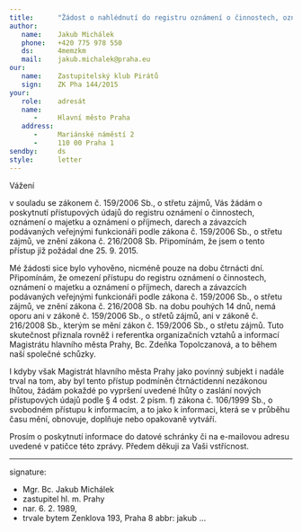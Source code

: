 ```yaml
---
title:      "Žádost o nahlédnutí do registru oznámení o činnostech, oznámení o majetku a oznámení o\ příjmech, darech a závazcích podávaných veřejnými funkcionáři podle zákona č.\ 159/2006 Sb., o\ střetu zájmů, ve znění zákona č.\ 216/2008 Sb."
author:
   name:    Jakub Michálek
   phone:   +420 775 978 550
   ds:      4memzkm
   mail:    jakub.michalek@praha.eu
our:
   name:    Zastupitelský klub Pirátů
   sign:    ZK Pha 144/2015
your:
   role:    adresát
   name:    
      -     Hlavní město Praha
   address:
      -     Mariánské náměstí 2
      -     110 00 Praha 1
sendby:     ds
style:      letter
---
```


Vážení 

v souladu se zákonem č. 159/2006 Sb., o střetu zájmů, Vás žádám o poskytnutí přístupových údajů do registru oznámení o činnostech, oznámení o majetku a oznámení o příjmech, darech a závazcích podávaných veřejnými funkcionáři podle zákona č. 159/2006 Sb., o střetu zájmů, ve znění zákona č. 216/2008 Sb. Připomínám, že jsem o tento přístup již požádal dne 25. 9. 2015.

Mé žádosti sice bylo vyhověno, nicméně pouze na dobu čtrnácti dní. Připomínám, že omezení přístupu do registru oznámení o činnostech, oznámení o majetku a oznámení o příjmech, darech a závazcích podávaných veřejnými funkcionáři podle zákona č. 159/2006 Sb., o střetu zájmů, ve znění zákona č. 216/2008 Sb. na dobu pouhých 14 dnů, nemá oporu ani v zákoně č. 159/2006 Sb., o střetů zájmů, ani v zákoně č. 216/2008 Sb., kterým se mění zákon č. 159/2006 Sb., o střetu zájmů. Tuto skutečnost přiznala rovněž i referentka organizačních vztahů a informací Magistrátu hlavního města Prahy, Bc. Zdeňka Topolczanová, a to během naší společné schůzky.

I kdyby však Magistrát hlavního města Prahy jako povinný subjekt i nadále trval na tom, aby byl tento přístup podmíněn čtrnáctidenní nezákonou lhůtou, žádám pokaždé po vypršení uvedené lhůty o zaslání nových přístupových údajů podle § 4 odst. 2 písm. f) zákona č. 106/1999 Sb., o svobodném přístupu k informacím, a to jako k informaci, která se v průběhu času mění, obnovuje, doplňuje nebo opakovaně vytváří.

Prosím o poskytnutí informace do datové schránky či na e-mailovou adresu uvedené v patičce této zprávy. Předem děkuji za Vaši vstřícnost. 

---
signature:
  - Mgr. Bc. Jakub Michálek
  - zastupitel hl. m. Prahy
  - nar. 6. 2. 1989, 
  - trvale bytem Zenklova 193, Praha 8
abbr:       jakub
...
